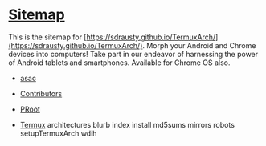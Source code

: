 # [Sitemap](./sitemap.txt)

This is the sitemap for [https://sdrausty.github.io/TermuxArch/](https://sdrausty.github.io/TermuxArch/).  Morph your Android and Chrome devices into computers!  Take part in our endeavor of harnessing the power of Android tablets and smartphones.  Available for Chrome OS also. 

* [asac](https://sdrausty.github.io/pages/asac.html)

* [Contributors](./Contributors)
* [PRoot](PRoot)
* [Termux](Termux)
architectures
blurb
index
install
md5sums
mirrors
robots
setupTermuxArch
wdih

